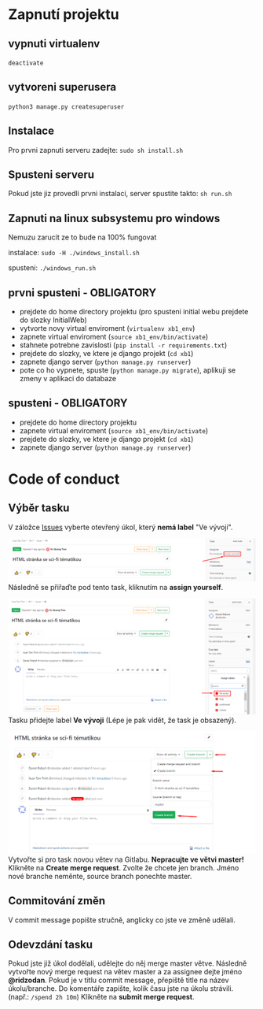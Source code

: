 Zapnutí projektu
================


vypnuti virtualenv
------------------
`deactivate`

vytvoreni superusera
--------------------
`python3 manage.py createsuperuser`

Instalace
---------
Pro prvni zapnuti serveru zadejte: `sudo sh install.sh`

Spusteni serveru
----------------
Pokud jste jiz provedli prvni instalaci, server spustite takto: `sh run.sh`


Zapnuti na linux subsystemu pro windows
---------------------------------------
Nemuzu zarucit ze to bude na 100% fungovat

instalace: `sudo -H ./windows_install.sh`

spusteni: `./windows_run.sh`


prvni spusteni - OBLIGATORY
---------------------------
* prejdete do home directory projektu (pro spusteni initial webu prejdete do slozky InitialWeb)
* vytvorte novy virtual enviroment (`virtualenv xb1_env`)
* zapnete virtual enviroment (`source xb1_env/bin/activate`)
* stahnete potrebne zavislosti (`pip install -r requirements.txt`)
* prejdete do slozky, ve ktere je django projekt (`cd xb1`)
* zapnete django server (`python manage.py runserver`)
* pote co ho vypnete, spuste (`python manage.py migrate`), aplikuji se zmeny v aplikaci do databaze

spusteni - OBLIGATORY
---------------------
* prejdete do home directory projektu
* zapnete virtual enviroment (`source xb1_env/bin/activate`)
* prejdete do slozky, ve ktere je django projekt (`cd xb1`)
* zapnete django server (`python manage.py runserver`)


Code of conduct
===============


Výběr tasku
-----------
V záložce [Issues](https://gitlab.fit.cvut.cz/trinhxu2/xb-1/issues) vyberte otevřený úkol, který **nemá label** "Ve vývoji".

![](images/assignEmployee.png)
Následně se přiřaďte pod tento task, kliknutím na **assign yourself**.

![](images/assignLabel.png)
Tasku přidejte label **Ve vývoji** (Lépe je pak vidět, že task je obsazený).

![](images/createBranch.png)
Vytvořte si pro task novou větev na Gitlabu. **Nepracujte ve větvi master!**
Klikněte na **Create merge request**.
Zvolte že chcete jen branch.
Jméno nové branche neměnte, source branch ponechte master. 


Commitování změn
----------------
V commit message popište stručně, anglicky co jste ve změně udělali.


Odevzdání tasku
---------------
Pokud jste již úkol dodělali, udělejte do něj merge master větve.
Následně vytvořte nový merge request na větev master a za assignee dejte jméno **@ridzodan**.
Pokud je v titlu commit message, přepiště title na název úkolu/branche.
Do komentáře zapište, kolik času jste na úkolu strávili. (např.: `/spend 2h 10m`)
Klikněte na **submit merge request**.